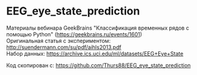 # EEG_eye_state_prediction

Материалы вебинара GeekBrains "Классификация временных рядов с помощью Python" (https://geekbrains.ru/events/1601)  
Оригинальная статья с экспериментом: http://suendermann.com/su/pdf/aihls2013.pdf  
Набор данных: https://archive.ics.uci.edu/ml/datasets/EEG+Eye+State  

Код скопирован с: https://github.com/Thurs88/EEG_eye_state_prediction

